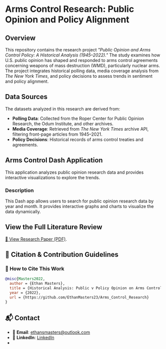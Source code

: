 # Arms Control Research: Public Opinion and Policy Alignment

## Overview

This repository contains the research project *"Public Opinion and Arms Control Policy: A Historical Analysis (1945–2022)."* The study examines how U.S. public opinion has shaped and responded to arms control agreements concerning weapons of mass destruction (WMD), particularly nuclear arms. The project integrates historical polling data, media coverage analysis from *The New York Times*, and policy decisions to assess trends in sentiment and policy alignment.

## Data Sources

The datasets analyzed in this research are derived from:

- **Polling Data**: Collected from the Roper Center for Public Opinion Research, the Odum Institute, and other archives.
- **Media Coverage**: Retrieved from *The New York Times* archive API, filtering front-page articles from 1945–2021.
- **Policy Decisions**: Historical records of arms control treaties and agreements.

## Arms Control Dash Application

This application analyzes public opinion research data and provides interactive visualizations to explore the trends.

### Description
This Dash app allows users to search for public opinion research data by year and month. It provides interactive graphs and charts to visualize the data dynamically.


## View the Full Literature Review
[📄 View Research Paper (PDF)](https://github.com/EthanMasters23/Arms_Control_Research/blob/main/assets/Historical_Analysis_of_Public_Opinion_on_Arms_Control.pdf).


## 📖 Citation & Contribution Guidelines

### 📌 **How to Cite This Work**
```bibtex
@misc{Masters2022,
  author = {Ethan Masters},
  title = {Historical Analysis: Public v Policy Opinion on Arms Control},
  year = {2022},
  url = {https://github.com/EthanMasters23/Arms_Control_Research}
}
```

## 📬 Contact

- 📧 **Email**: [ethansmasters@outlook.com](mailto:ethansmasters@outlook.com)
- 🔗 **LinkedIn**: [LinkedIn](https://www.linkedin.com/in/ethan-masters/)
- 
